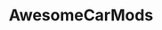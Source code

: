 ---
title: AwesomeCarMods
crosslinks:
- ATBGE
- youtubefactsbot
- UglyCarPictures
- Shitty_Car_Mods
- Battlecars
- MassdropBot
- livven
- vandwellers
- cars
- furry
- delusionalcraigslist
- classiccars
- facepalm
- subaru
- Roadkillshow
- xkcd
- u_imguralbumbot
- PunchableVoices
- marvelstudios
- ford
---